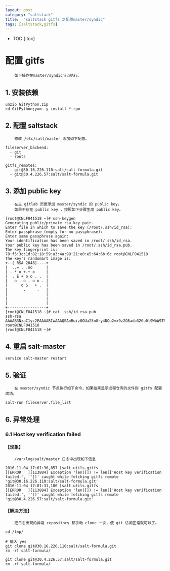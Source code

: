 ```yaml
---
layout: post
category: "saltstack"
title:  "saltstack gitfs 之配置master/syndic"
tags: [saltstack,gitfs]
---
```


* TOC
{:toc}

配置 gitfs
=========

        如下操作在master/syndic节点执行。

## 1. 安装依赖

```
unzip GitPython.zip 
cd GitPython;yum -y install *.rpm
```

## 2. 配置 saltstack
        修改 /etc/salt/master 添加如下配置。

```
fileserver_backend:
  - git
  - roots

gitfs_remotes:
  - git@30.16.226.110:salt/salt-formula.git
  - git@30.4.226.57:salt/salt-formula.git

```

## 3. 添加 public key
        在主 gitlab 页面添加 master/syndic 的 public key。
        如果不存在 public key ，按照如下步骤生成 public key。

```
[root@CNLF041518 ~]# ssh-keygen 
Generating public/private rsa key pair.
Enter file in which to save the key (/root/.ssh/id_rsa): 
Enter passphrase (empty for no passphrase): 
Enter same passphrase again: 
Your identification has been saved in /root/.ssh/id_rsa.
Your public key has been saved in /root/.ssh/id_rsa.pub.
The key fingerprint is:
78:f5:3c:1d:82:18:59:a3:4a:99:21:e0:e5:64:6b:6c root@CNLF041518
The key's randomart image is:
+--[ RSA 2048]----+
|  ..= . .oo      |
| . * o +.+ o     |
|  . E + o o . .  |
|   o . o . o o . |
|      o S   + .  |
|       .     .   |
|                 |
|                 |
|                 |
+-----------------+
[root@CNLF041518 ~]# cat .ssh/id_rsa.pub 
ssh-rsa AAAAB3NzaC1yc2EAAAABIwAAAQEAnRuiz0OUa25nGry4DQu2vx9z2O8adb32Gu0l9WbW9TMWyejo9lpto12ijPnEF+gMq1bWJs6mKumRO57sprbdnAifnrto95rk5C2n/LMmbn7xSyFRxt57lUeI+CAiMKyKKUg7IR0mYaEmm/QJb8KnQ9a7DIASXyTE3qVHvyLy2g4heqQ3S9rOVntaN5GiuziOd4pUqYd7URdWngOgduyfisq562BUEGboPPiph13EwVx/yvBZ16YZ2rdNLleiTHGHzGYSla2WFdo4yarYtgOsvLyeCIMfx6R1vFb1XPzpOtxXbshsFqSTkVeyRb3MHEbQEps9lmNJNGLjvmp9nT6bFw== root@CNLF041518
[root@CNLF041518 ~]#
```

## 4. 重启 salt-master

```
service salt-master restart
```

## 5. 验证
        在 master/syndic 节点执行如下命令，如果结果显示远程仓库的文件则 gitfs 配置成功。

```
salt-run fileserver.file_list
```

## 6. 异常处理
### 6.1 Host key verification failed

#### 【现象】

        /var/log/salt/master 日志中出现如下信息

```
2016-11-04 17:01:30,857 [salt.utils.gitfs                                     ][ERROR   ][113884] Exception 'len([]) != len(['Host key verification failed.', ''])' caught while fetching gitfs remote 'git@30.16.226.110:salt/salt-formula.git'
2016-11-04 17:01:31,186 [salt.utils.gitfs                                     ][ERROR   ][113884] Exception 'len([]) != len(['Host key verification failed.', ''])' caught while fetching gitfs remote 'git@30.4.226.57:salt/salt-formula.git'
```

#### 【解决方法】
        把日志出现的异常 repository 都手动 clone 一次，使 git 访问正常就可以了。 

```
cd /tmp/

# 输入 yes
git clone git@30.16.226.110:salt/salt-formula.git
rm -rf salt-formula/

git clone git@30.4.226.57:salt/salt-formula.git 
rm -rf salt-formula/
```
